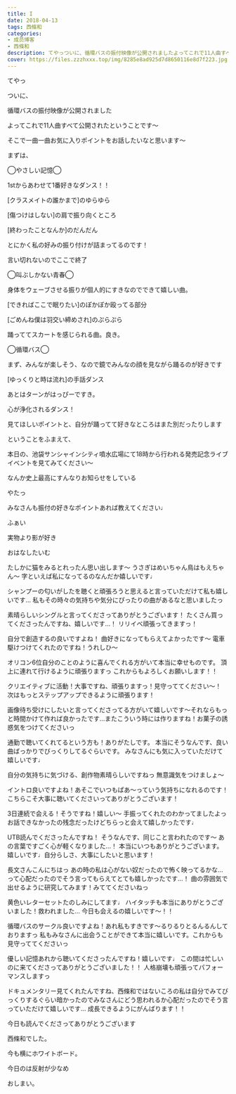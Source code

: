 ```yaml
---
title: I
date: 2018-04-13
tags: 西條和
categories: 
- 成员博客
- 西條和
description: てやっついに、循環バスの振付映像が公開されましたよってこれで11人曲すべて公開されたということです〜そこで一...
cover: https://files.zzzhxxx.top/img/8285e8ad925d7d8650116e8d7f223.jpg 
---
```










てやっ






ついに、









循環バスの振付映像が公開されました









よってこれで11人曲すべて公開されたということです〜









そこで一曲一曲お気に入りポイントをお話したいなと思います〜









まずは、






◯やさしい記憶◯




1stからあわせて1番好きなダンス！！



[クラスメイトの誰かまで]のゆらゆら

[傷つけはしない]の肩で振り向くところ

[終わったことなんか]のだんだん


とにかく私の好みの振り付けが詰まってるのです！


言い切れないのでここで終了






◯叫ぶしかない青春◯



身体をウェーブさせる振りが個人的にすきなのでできて嬉しい曲。

[できればここで眠りたい]のぽかぽか殴ってる部分

[ごめんね僕は羽交い締めされ]のぷらぷら




踊っててスカートを感じられる曲。良き。







◯循環バス◯


まず、みんなが楽しそう、なので鏡でみんなの顔を見ながら踊るのが好きです


[ゆっくりと時は流れ]の手話ダンス

あとはターンがはっぴーですき。



心が浄化されるダンス！









見てほしいポイントと、自分が踊ってて好きなところはまた別だったりします









ということをふまえて、







本日の、池袋サンシャインシティ噴水広場にて18時から行われる発売記念ライブイベントを見てみてください〜







なんか史上最高にすんなりお知らせをしている








やたっ










みなさんも振付の好きなポイントあれば教えてください♩










ふぁい












実物より影が好き










おはなしたいむ






たしかに猫をみるとれったん思い出します〜
うさぎはめいちゃん鳥はもえちゃん〜
字といえば私になってるのなんだか嬉しいです♩




シャンプーの匂いがしたを聴くと頑張ろうと思えると言っていただけて私も嬉しいです…
私もその時々の気持ちや気分にぴったりの曲があるなと思いましたっ





素晴らしいシングルと言ってくださってありがとうございます！
たくさん買ってくださったんですね、嬉しいです…！
リリイベ頑張ってきますっ！



自分で創造するの良いですよね！
曲好きになってもらえてよかったです〜
電車駆けつけてくれたのですね！うれしひ〜






オリコン6位自分のことのように喜んでくれる方がいて本当に幸せものです。
頂上に連れて行けるように頑張りますっ
これからもよろしくお願いします！！





クリエイティブに活動！大事ですね、頑張りますっ！見守っててください〜！
次はもっとステップアップできるように頑張ります！





画像待ち受けにしたいと言ってくださってる方がいて嬉しいです〜それならもっと時間かけて作れば良かったです…またこういう時には作りますね！お菓子の誘惑気をつけてくださいっ





通勤で聴いてくれてるという方も！ありがたしです。
本当にそうなんです、良い曲ばっかりでびっくりしてるぐらいです。
みなさんにも気に入っていただけて嬉しいです♩






自分の気持ちに気づける、創作物素晴らしいですねっ
無意識気をつけましょ〜





イントロ良いですよね！あそこでいつもぱあ〜っていう気持ちになれるのです！
こちらこそ大事に聴いてくださいってありがとうございます！





3日連続で会える！そうですね！嬉しい〜
手振ってくれたのわかってましたよっ
お話できなかったの残念だったけどちらっと会えて嬉しかったです♩





UTB読んでくださったんですね！
そうなんです、同じこと言われたのです〜
あの言葉ですごく心が軽くなりました…！
本当にいつもありがとうございます。嬉しいです♩自分らしさ、大事にしたいと思います！





長文さんこんにちはっ
あの時の私は心がない奴だったので怖く映ってるかな…って心配だったのでそう言ってもらえてとても嬉しかったです…！
曲の雰囲気で出せるように研究してみます！みててくださいねっ





黄色いレターセットたのしみにしてます♩
ハイタッチも本当にありがとうございました！救われました…
今日も会えるの嬉しいです〜！！




循環バスのサークル良いですよね！あれ私もすきです〜るりるりとるんるんしておりますっ
私もみなさんに出会うことができて本当に嬉しいです。これからも見守っててくださいっ





優しい記憶あれから聴いてくださったんですね！嬉しいです♩
この間は忙しいのに来てくださってありがとうございました！！
人格崩壊も頑張ってパフォーマンスしますっ





ドキュメンタリー見てくれたんですね、西條和ではないころの私は自分でみてびっくりするぐらい暗かったのでみなさんにどう思われるか心配だったのでそう言っていただけて嬉しいです…
成長できるようにがんばります！！








今日も読んでくださってありがとうございます







西條和でした。








今も横にホワイトボード。






今日のは反射が少なめ








おしまい。


